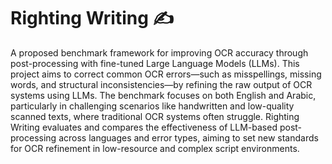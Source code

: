 # Righting Writing ✍️
A proposed benchmark framework for improving OCR accuracy through post-processing with fine-tuned Large Language Models (LLMs). This project aims to correct common OCR errors—such as misspellings, missing words, and structural inconsistencies—by refining the raw output of OCR systems using LLMs. The benchmark focuses on both English and Arabic, particularly in challenging scenarios like handwritten and low-quality scanned texts, where traditional OCR systems often struggle. Righting Writing evaluates and compares the effectiveness of LLM-based post-processing across languages and error types, aiming to set new standards for OCR refinement in low-resource and complex script environments.
